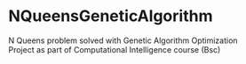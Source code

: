 # NQueensGeneticAlgorithm
N Queens problem solved with Genetic Algorithm Optimization  
Project as part of Computational Intelligence course (Bsc)
